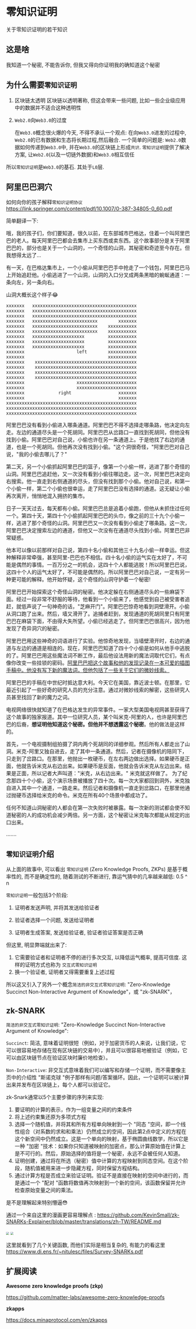 # 零知识证明


关于零知识证明的若干知识

<!--more-->



## 这是啥

我知道一个秘密, 不能告诉你, 但我又得向你证明我的确知道这个秘密

## 为什么需要`零知识证明`

1. 区块链太透明
   区块链以透明著称, 但这会带来一些问题, 比如一些企业级应用中的数据并不适合这种透明性

2. `Web2.0`向`Web3.0`的过度

   在`Web3.0`概念很火爆的今天, 不得不承认一个观点: 在向`Web3.0`进发的过程中, `Web2.0`的已有数据和生态将长期过程,然后融合. 一个简单的问题是: `Web2.0`数据如何传递到`Web3.0`中, 并在`Web3.0`的区块链上形成`共识`.
   `零知识证明`提供了解决方案, 让`Web2.0`(以及一切链外数据)和`Web3.0`相互信任



所以`零知识证明`是`Web3.0`的基石. 其处于`L0`层.



##  阿里巴巴洞穴

如何向你的孩子解释`零知识证明协议` https://link.springer.com/content/pdf/10.1007/0-387-34805-0_60.pdf

简单翻译一下:

哦，我的孩子们，你们要知道，很久以前，在东部城市巴格达，住着一个叫阿里巴巴的老人。每天阿里巴巴都会去集市上买东西或卖东西。这个故事部分是关于阿里巴巴的，部分也是关于一个山洞的，一个奇怪的山洞，其秘密和奇迹至今存在。但我想得太远了...

有一天，在巴格达集市上，一个小偷从阿里巴巴手中抢走了一个钱包，阿里巴巴马上开始追赶他。小偷逃进了一个山洞，山洞的入口分叉成两条黑暗的蜿蜒通道：一条向左，另一条向右。

山洞大概长这个样子😂

```
xxxxxxx   xxxxxxxxxxxxxxxxxxxxxxxxxxxxxxxxxxxxxxxx
xxxxxxx   xxxxxxxxxxxxxxxxxxxxxxxxxxxxxxxxxxxxxxxx
xxxxxxx   xxxxxxxxxxxxxxxxxxxxxxxxxxxxxxxxxxxxxxxx
xxxxxxx   xxxxxxxxxxxxxxxxxxxxxxxxx        xxxxxxx
xxxxxxx   xxxxxxxxxxxxxxxxxxxxxxxxx    xxxxxxxxxxx
xxxxxxx   xxxxxxxxxxxxxxxxxxxxxxxxx    xxxxxxxxxxx
xxxxxxx   xxxxxxxxxxxxxxxxxxxx         xxxxxxxxxxx
xxxxxxx   xxxxxxxxxxxxxxxxxxxx         xxxxxxxxxxx
xxxxxxx   xxxxxxxxxxxxxxxxxxxx         xxxxxxxxxxx
xxxxxxx                    left        xxxxxxxxxxx
xxxxxxx                                xxxxxxxxxxx
xxxxxxx    xxxxxxxxxxxxxxxxxxxxxxxxxxxxxxxxxxxxxxx
xxxxxxx    xxxxxxxxxxxxxxxxxxxxxxxxxxxxxxxxxxxxxxx
xxxxxxx    xxxxxxxxxxxxxxxxxxxxxxxxxxxxxxxxxxxxxxx
xxxxxxx    xxxxxxxxxxxxxxxxxxxxxxxxxxxxxxxxxxxxxxx
xxxxxxx                    xxxxxxxxxxxxxxxxxxxxxxx
xxxxxxx                    xxxxxxxxxxxxxxxxxxxxxxx
xxxxxxx             right                  xxxxxxx
xxxxxxx                                    xxxxxxx
xxxxxxxxxxxxxxxxxxxxxxxxxxxxxxxxxxxxxxxxxxxxxxxxxx
xxxxxxxxxxxxxxxxxxxxxxxxxxxxxxxxxxxxxxxxxxxxxxxxxx
xxxxxxxxxxxxxxxxxxxxxxxxxxxxxxxxxxxxxxxxxxxxxxxxxx
```



 阿里巴巴没有看到小偷进入哪条通道。阿里巴巴不得不选择走哪条路，他决定向左走。左边的通道尽头是一个死胡同。阿里巴巴从岔路口一直找到死胡同，但他没有找到小偷。阿里巴巴对自己说，小偷也许在另一条通道上。于是他找了右边的通道，也是一个死胡同。但他再次没有找到小偷。"这个洞很奇怪，"阿里巴巴对自己说，"我的小偷去哪儿了？"

第二天，另一个小偷抓起阿里巴巴的篮子，像第一个小偷一样，逃进了那个奇怪的山洞。阿里巴巴追赶他，又一次没有看到小偷往哪边走。这一次，阿里巴巴决定向右搜索。他一直走到右侧通道的尽头，但没有找到那个小偷。他对自己说，和第一个小偷一样，第二个小偷也很幸运，走了阿里巴巴没有选择的通道。这无疑让小偷再次离开，悄悄地混入拥挤的集市。

日子一天天过去，每天都有小偷。阿里巴巴总是追着小偷跑，但他从未抓住过任何一个。第四十天，第四十个小偷抓起阿里巴巴的头巾，像之前的三十九个小偷一样，逃进了那个奇怪的山洞。阿里巴巴又一次没有看到小偷走了哪条路。这一次，阿里巴巴决定搜索左边的通道，但他又一次没有在通道尽头找到小偷。阿里巴巴非常疑惑。

他本可以像以前那样对自己说，第四十名小偷和其他三十九名小偷一样幸运。但这种解释非常牵强，甚至阿里-巴巴也不相信。四十名小偷的运气实在太好了，不可能是偶然的事情。一百万分之一的机会，这四十个人都能逃脱！所以阿里巴巴说，这四十个人的运气太好了，不可能是偶然的。所以阿里巴巴对自己说，一定有另一种更可能的解释。他开始怀疑，这个奇怪的山洞守护着一个秘密!

阿里巴巴开始探索这个奇怪山洞的秘密。他决定躲在右侧通道尽头的一些麻袋下面。经过一段非常不舒服的等待，他看到一个小偷来了，他感觉到自己被受害者追赶，就低声说了一句神奇的话，"芝麻开门"。阿里巴巴惊奇地看到洞壁滑开。小偷从洞口跑了出来。然后，墙又滑开了。追捕者赶到，发现通道的死胡同里只有阿里巴巴在麻袋下面，不由得大失所望。小偷已经逃走了。但阿里巴巴很高兴，因为他发现了奇异洞穴的秘密。

阿里巴巴用这些神奇的词语进行了实验。他惊奇地发现，当墙壁滑开时，右边的通道与左边的通道是相连的。现在，阿里巴巴知道了四十个小偷是如何从他手中逃脱的了。阿里巴巴用这些魔法词不断工作，最后他设法用新的魔法词取代它们，有点像你改变一些挂锁的密码。<u>阿里巴巴把这个故事和他的发现记录在一本可爱的插图手稿中。他没有写下新的魔法词，但他包括了一些关于它们的微妙线索。</u>

阿里巴巴的手稿在中世纪时抵达意大利。今天它在美国，靠近波士顿。在那里，它最近引起了一些好奇的研究人员的充分注意。通过对微妙线索的解密，这些研究人员甚至找回了新的魔力之词。

电视网络很快就知道了在巴格达发生的异常事件。一家大型美国电视网甚至获得了这个故事的独家报道。其中一位研究人员，某个叫米克-阿里的人，也许是阿里巴巴的后裔，**想证明他知道这个秘密。但他并不想透露这个秘密**。他的做法是这样的。

首先，一个电视摄制组拍摄了洞内两个死胡同的详细参观。然后所有人都走出了山洞。米克-阿里又独自进去，走了其中一条通道。然后，记者在摄像机的陪同下，只走到了岔路口。在那里，他抛出一枚硬币，在左右两边做出选择。如果硬币是正面，他就告诉米克从右边出来。如果硬币是反面，他就会告诉米克从左边出来。结果是正面，所以记者大声叫道："米克，从右边出来。" 米克就这样做了。
为了纪念那四十个小偷，这个演示场景被播放了四十次。每一次大家都回到洞外，米克独自进入其中一个通道，一路走来。然后记者和摄像机一直走到岔路口，在那里他通过抛硬币选择给米克的命令。米克在所有40个场景中都成功了。

任何不知道山洞秘密的人都会在第一次失败时被暴露。每一次新的测试都会使不知道秘密的人的成功机会减少两倍。另一方面，这个秘密让米克每次都能从规定的出口出来。

.......



##  `零知识证明`介绍

从上面的故事中, 可以看出 `零知识证明` (Zero Knowledge Proofs,  ZKPs) 是基于概率性的, 而不是确定性的, 随着测试的不断进行, 靠运气猜中的几率越来越低: 0.5 ^ n  

`零知识证明`一般包括3个阶段:

1. 证明者发送声明, 并将其发送给验证者

2. 验证者选择一个问题, 发送给证明者

3. 证明者生成答案, 发送给验证者, 验证者验证答案是否正确

但这里, 明显弊端就出来了:

1. 它需要验证者和证明者不停的进行多次交互, 以降低运气概率, 提高可信度. 这样的证明方式也称为 `交互式零知识证明`
2. 换一个验证者, 证明者又得需要重复上述过程



所以这又引入了另外一个概念`简洁的非交互式零知识证明`: "Zero-Knowledge Succinct Non-Interactive Argument of Knowledge"，或 "zk-SNARK"，

## zk-SNARK

`简洁的非交互式零知识证明`: "Zero-Knowledge Succinct Non-Interactive Argument of Knowledge":

`Succinct`: 简洁,  意味着证明很短（例如，对于加密货币的人来说，让我们说，它可以很容易地存储在现有区块链的交易中），并且可以很容易地被验证（例如，它可以由区块链节点在验证区块时廉价地检查）。

`Non-Interactive`: 非交互式意味着我们可以编写和存储一个证明，而不需要像主页中的介绍性 "斯诺克球 "例子那样有问题/答案循环。因此，一个证明可以被计算出来并发布在区块链上，每个人都可以验证它。



zk-Snark通常以5个主要步骤的序列来实现:

1.  要证明的计算的表示，作为一组变量之间的约束条件
2. 将上述约束集还原为多项式方程
3. 选择一个随机值，并将其和所有方程单向映射到一个 "同态 "空间，即一个线性组合（对系数的求和和乘法）仍然成立的空间，因此第2点中定义的方程在这个新空间中仍然成立。这是一个单向的映射，基于椭圆曲线数学，所以它是一种 "加密 "技术：如果你只知道被映射的加密点，那么计算原始值在计算上是不可行的。然后，原始选择的值将是一个秘密，永远不会被任何人知道。
4. 证明创建，通过将在所选（秘密）值中计算的方程映射到同态空间。在这个阶段，随机值被用来进一步隐藏方程，同时保留方程结构。
5. 通过计算方程是否成立来验证证明。验证不是直接在映射的空间中进行的，而是通过一个 "配对 "函数将数值再次映射到一个新的空间，该函数保留并允许检查原始变量之间的乘法。



是不是理解起来特别懵逼😳

通过一个来自这里的漫画更容易理解点 : https://github.com/KevinSmall/zk-SNARKs-Explainer/blob/master/translations/zh-TW/README.md



<img src="https://github.com/KevinSmall/zk-SNARKs-Explainer/blob/master/translations/zh-TW/page1.png?raw=true" style="zoom:50%;" />
<img src="https://github.com/KevinSmall/zk-SNARKs-Explainer/blob/master/translations/zh-TW/page2.png?raw=true" style="zoom:50%;" />

这里就看到了几个关键函数, 而他们实际是相当复杂的, 有能力的看这里 https://www.di.ens.fr/~nitulesc/files/Survey-SNARKs.pdf





## 扩展阅读

 **Awesome zero knowledge proofs (zkp)**

https://github.com/matter-labs/awesome-zero-knowledge-proofs



**zkapps**

https://docs.minaprotocol.com/en/zkapps

